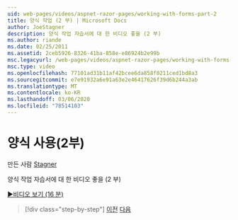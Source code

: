 ```yaml
---
uid: web-pages/videos/aspnet-razor-pages/working-with-forms-part-2
title: 양식 작업 (2 부) | Microsoft Docs
author: JoeStagner
description: 양식 작업 자습서에 대 한 비디오 좋을 (2 부)
ms.author: riande
ms.date: 02/25/2011
ms.assetid: 2ceb5926-8326-41ba-858e-e86924b2e99b
msc.legacyurl: /web-pages/videos/aspnet-razor-pages/working-with-forms-part-2
msc.type: video
ms.openlocfilehash: 77101ad31b11af42bcee6da858f0211ced1bd8a3
ms.sourcegitcommit: e7e91932a6e91a63e2e46417626f39d6b244a3ab
ms.translationtype: MT
ms.contentlocale: ko-KR
ms.lasthandoff: 03/06/2020
ms.locfileid: "78514103"
---
```

# <a name="working-with-forms-part-2"></a>양식 사용(2부)

만든 사람 [Stagner](https://github.com/JoeStagner)

양식 작업 자습서에 대 한 비디오 좋을 (2 부)

[&#9654;비디오 보기 (16 분)](https://channel9.msdn.com/Blogs/ASP-NET-Site-Videos/working-with-forms-(part-2))

> [!div class="step-by-step"]
> [이전](working-with-forms-part-1.md)
> [다음](working-with-data-part-1.md)
